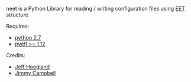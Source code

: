 neet is a Python Library for reading / writing configuration files using [EET](https://docs.enlightenment.org/auto/eet/struct__Eet__Data__Descriptor__Class.html) structure

Requires:
- [python 2.7](https://www.python.org/)
- [pyefl >= 1.12](http://git.enlightenment.org/bindings/python/python-efl.git/)

Credits:
- [Jeff Hoogland](http://www.jeffhoogland.com/)
- [Jimmy Campbell](https://github.com/jcampbelly)
